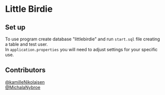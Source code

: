 # Little Birdie  

## Set up  
To use program create database "littlebirdie" and run `start.sql` file creating 
a table and test user.  
In `application.properties` you will need to adjust settings for your specific
use.

## Contributors  
[@kamilleNikolajsen](https://github.com/kamilleNikolajsen)  
[@MichalaNybroe](https://github.com/MichalaNybroe)  